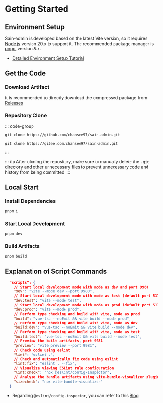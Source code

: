 # Getting Started

## Environment Setup

Sain-admin is developed based on the latest Vite version, so it requires [Node.js](https://nodejs.org/en/) version 20.x to support it. The recommended package manager is [pnpm](https://pnpm.io/) version 8.x.

- [Detailed Environment Setup Tutorial](/dev/nodejs)

## Get the Code

### Download Artifact

It is recommended to directly download the compressed package from [Releases](https://github.com/chansee97/sain-admin/releases)

### Repository Clone

::: code-group

```shell [GitHub]
git clone https://github.com/chansee97/sain-admin.git
```

```shell [Gitee]
git clone https://gitee.com/chansee97/sain-admin.git
```

:::

::: tip
After cloning the repository, make sure to manually delete the `.git` directory and other unnecessary files to prevent unnecessary code and history from being committed.
:::

## Local Start

### Install Dependencies

```bash
pnpm i
```

### Start Local Development

```bash
pnpm dev
```

### Build Artifacts

```bash
pnpm build
```

## Explanation of Script Commands

```json
  "scripts": {
    // Start local development mode with mode as dev and port 9980
    "dev": "vite --mode dev --port 9980",
    // Start local development mode with mode as test (default port 5173)
    "dev:test": "vite --mode test",
    // Start local development mode with mode as prod (default port 5173)
    "dev:prod": "vite --mode prod",
    // Perform type checking and build with vite, mode as prod
    "build": "vue-tsc --noEmit && vite build --mode prod",
    // Perform type checking and build with vite, mode as dev
    "build:dev": "vue-tsc --noEmit && vite build --mode dev",
    // Perform type checking and build with vite, mode as test
    "build:test": "vue-tsc --noEmit && vite build --mode test",
    // Preview the built artifacts, port 9981
    "preview": "vite preview --port 9981",
    // Check code using eslint
    "lint": "eslint .",
    // Check and automatically fix code using eslint
    "lint:fix": "eslint . --fix",
    // Visualize viewing ESLint rule configuration
    "lint:check": "npx @eslint/config-inspector",
    // Analyze the bundle artifacts using vite-bundle-visualizer plugin
    "sizecheck": "npx vite-bundle-visualizer"
  }
```

- Regarding `@eslint/config-inspector`, you can refer to this [Blog](https://eslint.org/blog/2024/04/eslint-config-inspector/)
